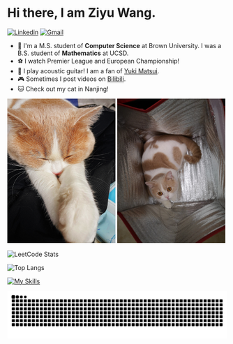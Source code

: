 # Hi there, I am Ziyu Wang.

[![Linkedin](https://img.shields.io/badge/-LinkedIn-blue?style=flat&logo=Linkedin&logoColor=white)](https://www.linkedin.com/in/ziyuwang0372/)
[![Gmail](https://img.shields.io/badge/-Gmail-c14438?style=flat&logo=Gmail&logoColor=white)](mailto:ziw0372@gmail.com)

- 🌻 I'm a M.S. student of **Computer Science** at Brown University. I was a B.S. student of **Mathematics** at UCSD.
- ⚽ I watch Premier League and European Championship!
- 🎸 I play acoustic guitar! I am a fan of [Yuki Matsui](https://www.youtube.com/channel/UCfy5pDNFUIpyXiqKn-CB2gg).
- 🎮 Sometimes I post videos on [Bilibili](https://space.bilibili.com/275823074).
- 🐱 Check out my cat in Nanjing!
  
<img src="https://github.com/ZiyuWang0113/ZiyuWang0113/blob/main/images/3.jpg" width="248"> <img src="https://github.com/ZiyuWang0113/ZiyuWang0113/blob/main/images/4.jpg" width="248">

![LeetCode Stats](https://leetcard.jacoblin.cool/0x3fdegou?theme=light&font=Delius%20Unicase&ext=heatmap&site=cn&border=1&width=500)


![Top Langs](https://github-readme-stats.vercel.app/api/top-langs/?username=ZiyuWang0113&layout=donut)

[![My Skills](https://skillicons.dev/icons?i=anaconda,django,flask,git,html,java,maven,nginx,nodejs,opencv,r,sqlite,vscode)](https://skillicons.dev)

<picture>
  <source media="(prefers-color-scheme: light)" srcset="https://raw.githubusercontent.com/ZiyuWang0113/ZiyuWang0113/output/github-contribution-grid-snake.svg">
  <img alt="github contribution grid snake animation" src="https://raw.githubusercontent.com/ZiyuWang0113/ZiyuWang0113/output/github-contribution-grid-snake.svg">
</picture>
